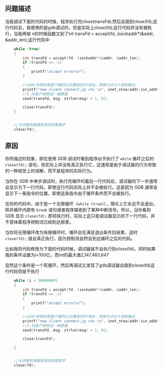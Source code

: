 ## 问题描述

当我调试下面的代码的时候，程序执行完close(transFd);然后会跳到close(fd);这行代码去，我使用的是gdb调试的，但是实际上close(fd);这行代码并没有被执行，当我再按 n的时候函数又到了int transFd = accept(fd, (sockaddr*)&addr, &addr_len);这行代码中

```c++
    while (true)
    {
        int transFd = accept(fd, (sockaddr*)&addr, &addr_len);
        if (transFd == -1)
        {
            printf("accept error\n");
        }

        //addr存放的是客户端的32位整型的IP地址，转换为点分十进制输出
        printf("new client connect,ip =%s \n", inet_ntoa(addr.sin_addr));
        //5.向客户端发送一条数据
        send(transFd, msg, strlen(msg) + 1, 0);

        close(transFd);
    }


    //关闭服务端接受请求的套接字
    close(fd);
```

## 原因

你所描述的现象，即在使用 GDB 调试时看到程序似乎执行了 `while` 循环之后的 `close(fd);` 语句，但实际上并没有真正执行它，这通常是由于调试器的行为导致的一种视觉上的误解，而不是程序的实际行为。

当你在 GDB 中单步调试时，执行完循环的最后一行代码后，调试器的下一步通常会显示为下一行代码，即使这行代码实际上并不会被执行。这是因为 GDB 通常会显示下一条指令的位置，即使这条指令由于循环条件而不会被执行。

在你的代码中，由于是一个无限循环（`while (true)`），理论上它永远不会退出，除非循环内部有 `break` 语句或者程序接收到了某种中断信号。所以，当你看到 GDB 显示 `close(fd);` 即将执行时，实际上这只是调试器显示的下一行代码，并不意味着程序控制流已经到达那里。

当你将无限循环改为有限循环时，循环会在满足退出条件后结束，这时 `close(fd);` 就会真正执行，因为控制流自然会到达循环之后的代码。



比如我将代码修改为下面的代码时候，调试器就不会执行到close(fd)，同时如果我的条件设置为i<100亿，而int的最大值2,147,483,647

显然这个条件是一个死循环，然后再调试又发现了gdb调试器会跳到close(fd)这行代码但是不执行

```c++
    while (i < 10000000)
    {
        int transFd = accept(fd, (sockaddr*)&addr, &addr_len);
        if (transFd == -1)
        {
            printf("accept error\n");
        }

        //addr存放的是客户端的32位整型的IP地址，转换为点分十进制输出
        printf("new client connect,ip =%s \n", inet_ntoa(addr.sin_addr));
        //5.向客户端发送一条数据
        send(transFd, msg, strlen(msg) + 1, 0);

        close(transFd);

    }


    //关闭服务端接受请求的套接字
    close(fd);
```

